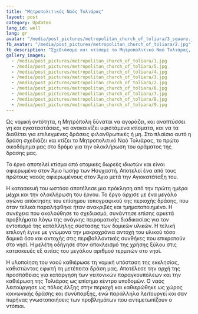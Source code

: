 ```yaml
---
title: "Μητροπολιτικός Ναός Τολιάρας"
layout: post
category: Updates
lang_id: well
lang: gr
avatar: "/media/post_pictures/metropolitan_church_of_toliara/3_square.jpg"
fb_avatar: "/media/post_pictures/metropolitan_church_of_toliara/2.jpg"
fb_description: "Σχεδιάσαμε και κτίσαμε το Μητροπολιτικό Ναό Τολιάρας, ο οποίος καθιέρωσε τη νομική υπόσταση της εκκλησίας, και κατέστησε εφικτή τη μετέπειτα δράση μας."
gallery_images:
  - /media/post_pictures/metropolitan_church_of_toliara/1.jpg
  - /media/post_pictures/metropolitan_church_of_toliara/5.jpg
  - /media/post_pictures/metropolitan_church_of_toliara/4.jpg
  - /media/post_pictures/metropolitan_church_of_toliara/3.jpg
  - /media/post_pictures/metropolitan_church_of_toliara/2.jpg
  - /media/post_pictures/metropolitan_church_of_toliara/6.jpg
  - /media/post_pictures/metropolitan_church_of_toliara/7.jpg
  - /media/post_pictures/metropolitan_church_of_toliara/8.jpg
  - /media/post_pictures/metropolitan_church_of_toliara/9.jpg
---
```


Ως νομική οντότητα, η Μητρόπολη δύναται να αγοράζει, και αναπτύσσει γη και εγκαταστάσεις, να ανακαινίζει υφιστάμενα κτίσματα, και να τα διαθέτει για επιλεγμένες δράσεις φιλανθρωπικές ή μη. Στο πλαίσιο αυτό η δράση σχεδιάζει και κτίζει το Μητροπολιτικό Ναό Τολιάρας, το πρώτο οικοδόμημα μας στο δρόμο για την ολοκλήρωση του οράματος της δράσης μας.

Το έργο αποτελεί κτίσμα από ατομικές δωρεές ιδιωτών και είναι αφιερωμένο στον Άγιο Ιωσήφ των Ησυχαστή. Αποτελεί ένα από τους πρώτους ναούς αφιερωμένους στον Άγιο μετά την Αγιοκατάταξη του.

Η κατασκευή του ωστόσο αποτέλεσε μια πρόκληση από την πρώτη ημέρα μέχρι και την ολοκλήρωση του έργου. Το έργο άρχισε με ένα μεγάλο αγώνα απόκτησης του επίσημου τοπογραφικού της περιοχής δράσης, που όταν τελικά παραλήφθηκε ήταν ανακριβές και τμηματοποιημένο. Η συνέχεια που ακολούθησε το σχεδιασμό, συνάντησε επίσης αρκετά προβλήματα λόγω της ανάγκης πειραματικής διαδικασίας για τον εντοπισμό της κατάλληλης σύστασης των δομικών υλικών. Η τελική επιλογή έγινε με γνώμονα την μακροχρόνια αντοχή του υλικού τόσο δομικά όσο και αντοχής στις περιβαλλοντικές συνθήκες που επικρατούν στο νησί. Η μελέτη οδήγησε στον αποκλεισμό της χρήσης ξύλου στις κατασκευές εξ αιτίας του μεγάλου αριθμού τερμιτών στο νησί.

Η υλοποίηση του ναού καθιέρωσε τη νομική υπόσταση της εκκλησίας, καθιστώντας εφικτή τη μετέπειτα δράση μας. Αποτέλεσε την αρχή της προσπάθειας για κατάργηση των γειτονικών παραγκουπόλεων και την καθιέρωση της Τολιάρας ως επίσημο κέντρο υποδομών. Ο ναός λειτούργησε ως πόλος έλξης στην περιοχή και καθιερώθηκε ως χώρος κοινωνικής δράσης και συνύπαρξης, ενώ παράλληλα λειτουργεί και σαν πυρήνας γνωστοποιήσεις των προβλημάτων που αντιμετωπίζουν ο ντόπιοι.
